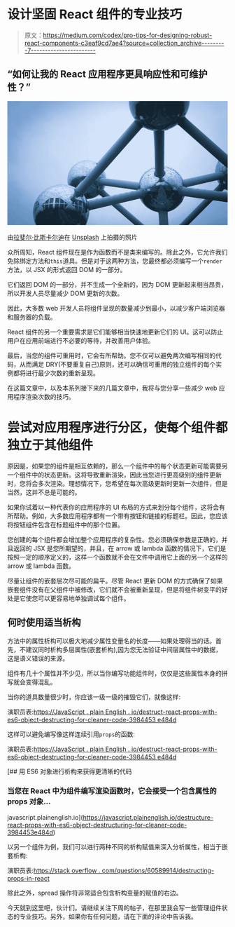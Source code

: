 # 设计坚固 React 组件的专业技巧

> 原文：<https://medium.com/codex/pro-tips-for-designing-robust-react-components-c3eaf9cd7ae4?source=collection_archive---------7----------------------->

## “如何让我的 React 应用程序更具响应性和可维护性？”

![](img/d72999e7e7f2d1e606152165c2a6fa26.png)

由[拉斐尔·比斯卡尔迪](https://unsplash.com/@les_photos_de_raph?utm_source=unsplash&utm_medium=referral&utm_content=creditCopyText)在 [Unsplash](https://unsplash.com/s/photos/atoms?utm_source=unsplash&utm_medium=referral&utm_content=creditCopyText) 上拍摄的照片

众所周知，React 组件现在是作为函数而不是类来编写的。除此之外，它允许我们免除绑定方法和`this`道具。但是对于这两种方法，您最终都必须编写一个`render`方法，以 JSX 的形式返回 DOM 的一部分。

它们返回 DOM 的一部分，并不生成一个全新的，因为 DOM 更新起来相当昂贵，所以开发人员尽量减少 DOM 更新的次数。

因此，大多数 web 开发人员将组件呈现的数量减少到最小，以减少客户端浏览器和服务器的负载。

React 组件的另一个重要需求是它们能够相当快速地更新它们的 UI。这可以防止用户在应用前端进行不必要的等待，并改善用户体验。

最后，当您的组件可重用时，它会有所帮助。您不仅可以避免两次编写相同的代码，从而满足 DRY(不要重复自己)原则，还可以确信可重用的独立组件的每个实例都将进行最少次数的重新呈现。

在这篇文章中，以及本系列接下来的几篇文章中，我将与您分享一些减少 web 应用程序渲染次数的技巧。

# 尝试对应用程序进行分区，使每个组件都独立于其他组件

原因是，如果您的组件是相互依赖的，那么一个组件中的每个状态更新可能需要另一个组件中的状态更新。这将导致重新渲染，因此当您进行更高级别的组件更新时，您将会多次渲染。理想情况下，您希望在每次高级更新时更新一次组件，但是当然，这并不总是可能的。

如果你试着以一种代表你的应用程序的 UI 布局的方式来划分每个组件，这将会有所帮助。例如，大多数应用程序都有一个带有按钮和链接的标题栏。因此，您应该将按钮组件包含在标题组件中的那个位置。

您创建的每个组件都会增加整个应用程序的复杂性。您必须确保参数是正确的，并且返回的 JSX 是您所期望的，并且，在 arrow 或 lambda 函数的情况下，它们是按照一定的顺序定义的，这样一个函数就不会在文件中调用它上面的另一个这样的 arrow 或 lambda 函数。

尽量让组件的嵌套层次尽可能的扁平。尽管 React 更新 DOM 的方式确保了如果嵌套组件没有在父组件中被修改，它们就不会被重新呈现，但是将组件树变平的好处是它使您可以更容易地单独调试每个组件。

## 何时使用适当析构

方法中的属性析构可以极大地减少属性变量名的长度——如果处理得当的话。首先，不建议同时析构多层属性(嵌套析构),因为您无法验证中间层属性中的数据，这是语义错误的来源。

组件有几十个属性并不少见，所以当你编写功能组件时，仅仅是这些属性本身的拼写就会变得混乱。

当你的道具数量很少时，你应该一级一级的摧毁它们，就像这样:

演职员表:[https://JavaScript . plain English . io/destruct-react-props-with-es6-object-destructing-for-cleaner-code-3984453 e484d](https://javascript.plainenglish.io/destructure-react-props-with-es6-object-destructuring-for-cleaner-code-3984453e484d)

这样可以避免编写像这样连续引用`props`的函数:

演职员表:[https://JavaScript . plain English . io/destruct-react-props-with-es6-object-destructing-for-cleaner-code-3984453 e484d](https://javascript.plainenglish.io/destructure-react-props-with-es6-object-destructuring-for-cleaner-code-3984453e484d)

[](https://javascript.plainenglish.io/destructure-react-props-with-es6-object-destructuring-for-cleaner-code-3984453e484d) [## 用 ES6 对象进行析构来获得更清晰的代码

### 当您在 React 中为组件编写渲染函数时，它会接受一个包含属性的 props 对象…

javascript.plainenglish.io](https://javascript.plainenglish.io/destructure-react-props-with-es6-object-destructuring-for-cleaner-code-3984453e484d) 

以另一个组件为例，我们可以进行两种不同的析构赋值来深入分析属性，相当于嵌套析构:

演职员表:[https://stack overflow . com/questions/60589914/destructing-props-in-react](https://stackoverflow.com/questions/60589914/destructuring-props-in-react)

除此之外，spread 操作符非常适合包含析构变量的赋值的右边。

今天就到这里吧，伙计们。请继续关注下周的帖子，在那里我会写一些管理组件状态的专业技巧。另外，如果你有任何问题，请在下面的评论中告诉我。